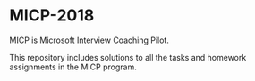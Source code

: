 # MICP-2018

MICP is Microsoft Interview Coaching Pilot.

This repository includes solutions to all the tasks and homework assignments in the MICP program.

